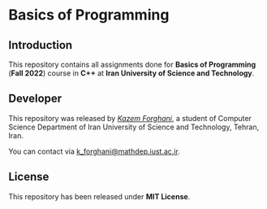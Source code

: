 # Basics of Programming

## Introduction

This repository contains all assignments done for **Basics of Programming** (**Fall 2022**) course in **C++** at **Iran University of Science and Technology**.

## Developer

This repository was released by [*Kazem Forghani*](https://github.com/k-forghani), a student of Computer Science Department of Iran University of Science and Technology, Tehran, Iran.

You can contact via k_forghani@mathdep.iust.ac.ir.

## License

This repository has been released under **MIT License**.